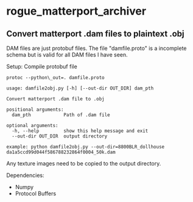 # rogue\_matterport\_archiver
## Convert matterport .dam files to plaintext .obj


DAM files are just protobuf files. The file "damfile.proto" is a incomplete schema but is valid for all DAM files I have seen.


Setup:
Compile protobuf file
```
protoc --python\_out=. damfile.proto
```

```
usage: damfile2obj.py [-h] [--out-dir OUT_DIR] dam_pth

Convert matterport .dam file to .obj

positional arguments:
  dam_pth            Path of .dam file

optional arguments:
  -h, --help         show this help message and exit
  --out-dir OUT_DIR  output directory

example: python damfile2obj.py --out-dir=8800BLR_dollhouse da1a5ccd99d044f586788232864f0004_50k.dam
```
Any texture images need to be copied to the output directory.


Dependencies:
- Numpy
- Protocol Buffers
